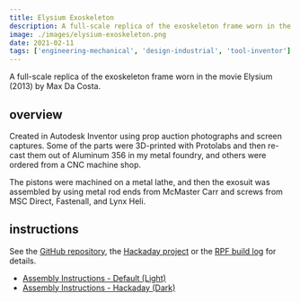 ```yaml
---
title: Elysium Exoskeleton
description: A full-scale replica of the exoskeleton frame worn in the movie Elysium (2013) by Max Da Costa.
image: ./images/elysium-exoskeleton.png
date: 2021-02-11
tags: ['engineering-mechanical', 'design-industrial', 'tool-inventor']
---
```


A full-scale replica of the exoskeleton frame worn in the movie Elysium (2013) by Max Da Costa.

## overview

Created in Autodesk Inventor using prop auction photographs and screen captures. Some of the parts were 3D-printed with Protolabs and then re-cast them out of Aluminum 356 in my metal foundry, and others were ordered from a CNC machine shop.

The pistons were machined on a metal lathe, and then the exosuit was assembled by using metal rod ends from McMaster Carr and screws from MSC Direct, Fastenall, and Lynx Heli.

## instructions

See the [GitHub repository](https://github.com/01binary/elysium-max-exoskeleton), the [Hackaday project](https://hackaday.io/project/19830-elysium-max-exoskeleton/) or the [RPF build log](http://www.therpf.com/showthread.php?t=212832) for details.

- [Assembly Instructions - Default (Light)](exoskeleton-instructions-light.pdf)
- [Assembly Instructions - Hackaday (Dark)](exoskeleton-instructions-dark.pdf)
